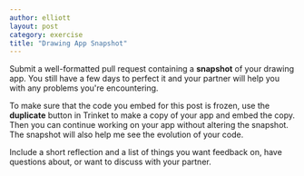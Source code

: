 ```yaml
---
author: elliott
layout: post
category: exercise
title: "Drawing App Snapshot"
---
```


Submit a well-formatted pull request containing a **snapshot** of your drawing app.  You still have a few days to perfect it and your partner will help you with any problems you're encountering.

To make sure that the code you embed for this post is frozen, use the **duplicate** button in Trinket to make a copy of your app and embed the copy.  Then you can continue working on your app without altering the snapshot.  The snapshot will also help me see the evolution of your code.

Include a short reflection and a list of things you want feedback on, have questions about, or want to discuss with your partner.
